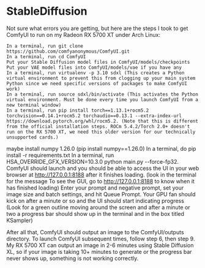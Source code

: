 # StableDiffusion

Not sure what errors you are getting, but here are the steps I took to get ComfyUI to run on my Radeon RX 5700 XT under Arch Linux:

    In a terminal, run git clone https://github.com/comfyanonymous/ComfyUI.git
    In a terminal, run cd ComfyUI
    Put your Stable Diffusion model files in ComfyUI/models/checkpoints
    Put your VAE model files into ComfyUI/models/vae if you have any
    In a terminal, run virtualenv -p 3.10 sdxl (This creates a Python virtual environment to prevent this from clogging up your main system Python since we need specific versions of packages to make ComfyUI work)
    In a terminal, run source sdxl/bin/activate (This activates the Python virtual environment. Must be done every time you launch ComfyUI from a new terminal window)
    In a terminal, run pip install torch==1.13.1+rocm5.2 torchvision==0.14.1+rocm5.2 torchaudio==0.13.1 --extra-index-url https://download.pytorch.org/whl/rocm5.2. (Note that this is different from the official installation steps. ROCm 5.4.2/Torch 2.0+ doesn't run on the RX 5700 XT, we need this older version for our technically unsupported cards.)
maybe install numpy 1.26.0 (pip install numpy==1.26.0)
    In a terminal, do pip install -r requirements.txt
    In a terminal, run HSA_OVERRIDE_GFX_VERSION=10.3.0 python main.py --force-fp32. ComfyUI should launch and you should be able to access the UI in your web browser at http://127.0.0.1:8188 after it finishes loading. (look in the terminal for the message To see the GUI, go to http://127.0.0.1:8188 to know when it has finished loading)
    Enter your prompt and negative prompt, set your image size and batch settings, and hit Queue Prompt. Your GPU fan should kick on after a minute or so and the UI should start indicating progress (Look for a green outline moving around the screen and after a minute or two a progress bar should show up in the terminal and in the box titled KSampler)

After all that, ComfyUI should output an image to the ComfyUI/outputs directory. To launch ComfyUI subsequent times, follow step 6, then step 9. My RX 5700 XT can output an image in 2-6 minutes using Stable Diffusion XL, so if your image is taking 10+ minutes to generate or the progress bar never shows up, something is not working correctly.
